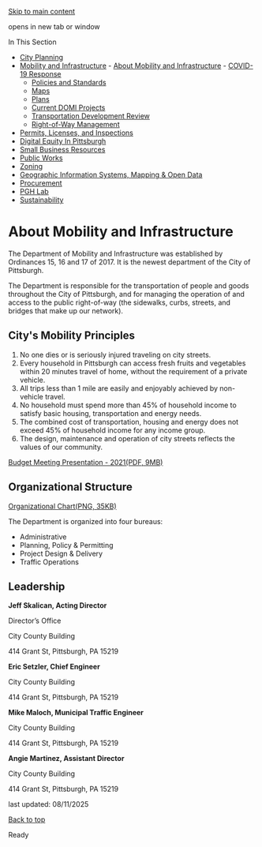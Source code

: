 [Skip to main content](https://www.pittsburghpa.gov/Business-Development/Mobility-and-Infrastructure/About-Mobility-and-Infrastructure#main-content)

opens in new tab or window

In This Section

- [City Planning](https://www.pittsburghpa.gov/Business-Development/City-Planning)
- [Mobility and Infrastructure](https://www.pittsburghpa.gov/Business-Development/Mobility-and-Infrastructure)  - [About Mobility and Infrastructure](https://www.pittsburghpa.gov/Business-Development/Mobility-and-Infrastructure/About-Mobility-and-Infrastructure)    - [COVID-19 Response](https://www.pittsburghpa.gov/Business-Development/Mobility-and-Infrastructure/About-Mobility-and-Infrastructure/COVID-19-Response)
    - [Policies and Standards](https://www.pittsburghpa.gov/Business-Development/Mobility-and-Infrastructure/About-Mobility-and-Infrastructure/Policies-and-Standards)
  - [Maps](https://www.pittsburghpa.gov/Business-Development/Mobility-and-Infrastructure/Maps)
  - [Plans](https://www.pittsburghpa.gov/Business-Development/Mobility-and-Infrastructure/Plans)
  - [Current DOMI Projects](https://www.pittsburghpa.gov/Business-Development/Mobility-and-Infrastructure/Current-DOMI-Projects)
  - [Transportation Development Review](https://www.pittsburghpa.gov/Business-Development/Mobility-and-Infrastructure/Transportation-Development-Review)
  - [Right-of-Way Management](https://www.pittsburghpa.gov/Business-Development/Mobility-and-Infrastructure/Right-of-Way-Management)
- [Permits, Licenses, and Inspections](https://www.pittsburghpa.gov/Business-Development/Permits-Licenses-and-Inspections)
- [Digital Equity In Pittsburgh](https://www.pittsburghpa.gov/Business-Development/Digital-Equity-In-Pittsburgh)
- [Small Business Resources](https://www.pittsburghpa.gov/Business-Development/Small-Business-Resources)
- [Public Works](https://www.pittsburghpa.gov/Business-Development/Public-Works)
- [Zoning](https://www.pittsburghpa.gov/Business-Development/Zoning)
- [Geographic Information Systems, Mapping & Open Data](https://www.pittsburghpa.gov/Business-Development/Geographic-Information-Systems-Mapping-Open-Data)
- [Procurement](https://www.pittsburghpa.gov/Business-Development/Procurement)
- [PGH Lab](https://www.pittsburghpa.gov/Business-Development/PGH-Lab)
- [Sustainability](https://www.pittsburghpa.gov/Business-Development/Sustainability)

# About Mobility and Infrastructure

The Department of Mobility and Infrastructure was established by Ordinances 15, 16 and 17 of 2017. It is the newest department of the City of Pittsburgh.

The Department is responsible for the transportation of people and goods throughout the City of Pittsburgh, and for managing the operation of and access to the public right-of-way (the sidewalks, curbs, streets, and bridges that make up our network).

## City's Mobility Principles

1. No one dies or is seriously injured traveling on city streets.
2. Every household in Pittsburgh can access fresh fruits and vegetables within 20 minutes travel of home, without the requirement of a private vehicle.
3. All trips less than 1 mile are easily and enjoyably achieved by non-vehicle travel.
4. No household must spend more than 45% of household income to satisfy basic housing, transportation and energy needs.
5. The combined cost of transportation, housing and energy does not exceed 45% of household income for any income group.
6. The design, maintenance and operation of city streets reflects the values of our community.

[Budget Meeting Presentation - 2021(PDF, 9MB)](https://www.pittsburghpa.gov/files/assets/city/v/1/domi/documents/19279_2022_domi_budget_hearing_presentation.pdf)

## Organizational Structure

[Organizational Chart(PNG, 35KB)](https://www.pittsburghpa.gov/files/assets/city/v/1/domi/images/24095_domi_org_chart_2024.png)

The Department is organized into four bureaus:

- Administrative
- Planning, Policy & Permitting
- Project Design & Delivery
- Traffic Operations

## Leadership

**Jeff Skalican, Acting Director**

Director’s Office

City County Building

414 Grant St, Pittsburgh, PA 15219

**Eric Setzler, Chief Engineer**

City County Building

414 Grant St, Pittsburgh, PA 15219

**Mike Maloch, Municipal Traffic Engineer**

City County Building

414 Grant St, Pittsburgh, PA 15219

**Angie Martinez, Assistant Director**

City County Building

414 Grant St, Pittsburgh, PA 15219

last updated: 08/11/2025

[Back to top](https://www.pittsburghpa.gov/Business-Development/Mobility-and-Infrastructure/About-Mobility-and-Infrastructure#body-top)

Ready
